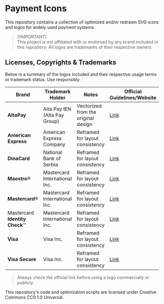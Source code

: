 # Payment Icons

This repository contains a collection of optimized and/or redrawn SVG icons and logos for widely used payment systems.

> [!IMPORTANT]\
> This project is not affiliated with or endorsed by any brand included in this repository. All logos are trademarks of their respective owners.

## Licenses, Copyrights & Trademarks

Below is a summary of the logos included and their respective usage terms or trademark status. Use responsibly.

| Brand                          | Trademark Holder              | Notes                               | Official Guidelines/Website                                                  |
|--------------------------------|-------------------------------|-------------------------------------|------------------------------------------------------------------------------|
| **AltaPay**                    | Alta Pay IEN (Alta Pay Group) | Vectorized from the original design | [Link](https://altapay.rs/en/about-us)                                       |
| **American Express**           | American Express Company      | Reframed for layout consistency     | [Link](https://www.americanexpress.com/en-us/business/merchant/supplies/)    |
| **DinaCard**                   | National Bank of Serbia       | Reframed for layout consistency     | [Link](https://dinacard.nbs.rs/english)                                      |
| **Maestro**®                   | Mastercard International Inc. | Reframed for layout consistency     | [Link](https://www.mastercard.com/brandcenter/us/en/brand-requirements.html) |
| **Mastercard**®                | Mastercard International Inc. | Reframed for layout consistency     | [Link](https://www.mastercard.com/brandcenter/us/en/brand-requirements.html) |
| Mastercard **Identity Check**™ | Mastercard International Inc. | Reframed for layout consistency     | [Link](https://www.mastercard.com/brandcenter/us/en/brand-requirements.html) |
| **Visa**                       | Visa Inc.                     | Reframed for layout consistency     | [Link](https://www.merchantsignage.visa.com/brandguidelines)                 |
| **Visa Secure**                | Visa Inc.                     | Reframed for layout consistency     | [Link](https://www.merchantsignage.visa.com/brandguidelines)                 |

> Always check the official link before using a logo commercially or publicly.

This repository's code and optimization scripts are licensed under Creative Commons CC0 1.0 Universal.
